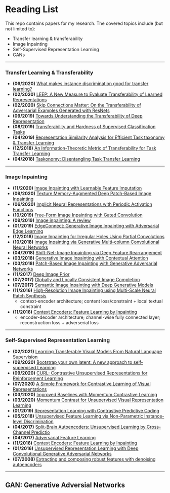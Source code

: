 # Reading List

<!--![alt text](https://github.com/BeanHam/RAISE-reading-resources/blob/main/RAISE.png)-->

This repo contains papers for my research. The covered topics include (but not limited to): 
- Transfer learning & transferability
- Image Inpainting
- Self-Supervised Representation Learning
- GANs


---------
### Transfer Learning & Transferability
- **(06/2020)** [What makes instance discrimination good for transfer learning?](https://arxiv.org/abs/2006.06606)
- **(02/2020)** [LEEP: A New Measure to Evaluate Transferability of Learned Representations](https://arxiv.org/abs/2002.12462)
- **(02/2020)** [Skip Connections Matter: On the Transferability of Adversarial Examples Generated with ResNets](https://arxiv.org/abs/2002.05990)
- **(09/2019)** [Towards Understanding the Transferability of Deep Representation](https://arxiv.org/abs/1909.12031)
- **(08/2019)** [Transferability and Hardness of Supervised Classification Tasks](https://arxiv.org/abs/1908.08142)
- **(04/2019)** [Representation Similarity Analysis for Efficient Task taxonomy & Transfer Learning](https://arxiv.org/abs/1904.11740)
- **(12/2018)** [An Information-Theoretic Metric of Transferability for Task Transfer Learning](https://openreview.net/forum?id=BkxAUjRqY7)
- **(04/2018)** [Taskonomy: Disentangling Task Transfer Learning](https://arxiv.org/abs/1804.08328)

---------
### Image Inpainting
- **(11/2020)** [Image Inpainting with Learnable Feature Imputation](https://arxiv.org/pdf/2011.01077v1.pdf)
- **(09/2020)** [Texture Memory-Augmented Deep Patch-Based Image Inpainting](https://arxiv.org/pdf/2009.13240v1.pdf)
- **(06/2020)** [Implicit Neural Representations with Periodic Activation Functions](https://arxiv.org/pdf/2006.09661.pdf)
- **(10/2019)** [Free-Form Image Inpainting with Gated Convolution](https://arxiv.org/pdf/1806.03589.pdf)
- **(09/2019)** [Image inpainting: A review](https://arxiv.org/pdf/1909.06399.pdf)
- **(01/2019)** [EdgeConnect: Generative Image Inpainting with Adversarial Edge Learning](https://arxiv.org/pdf/1901.00212.pdf)
- **(12/2018)** [Image Inpainting for Irregular Holes Using Partial Convolutions](https://arxiv.org/abs/1804.07723)
- **(10/2018)** [Image Inpainting via Generative Multi-column Convolutional Neural Networks](https://arxiv.org/abs/1810.08771)
- **(04/2018)** [Shift-Net: Image Inpainting via Deep Feature Rearrangement](https://arxiv.org/abs/1801.09392)
- **(03/2018)** [Generative Image Inpainting with Contextual Attention](https://arxiv.org/abs/1801.07892)
- **(03/2018)** [Patch-Based Image Inpainting with Generative Adversarial Networks](https://arxiv.org/abs/1803.07422)
- **(11/2017)** [Deep Image Prior](https://arxiv.org/pdf/1711.10925v4.pdf)
- **(07/2017)** [Globally and Locally Consistent Image Completion](http://iizuka.cs.tsukuba.ac.jp/projects/completion/data/completion_sig2017.pdf)
- **(07/2017)** [Semantic Image Inpainting with Deep Generative Models](https://arxiv.org/pdf/1607.07539v3.pdf)
- **(11/2016)** [High-Resolution Image Inpainting using Multi-Scale Neural Patch Synthesis](https://arxiv.org/abs/1611.09969)
  - context-encoder architecture; content loss/constraint + local textual constraint
- **(11/2016)** [Context Encoders: Feature Learning by Inpainting](https://arxiv.org/abs/1604.07379)
  - encoder-decoder architecture; channel-wise fully connected layer; reconstruction loss + adverserial loss

---------
### Self-Supervised Representation Learning
- **(02/2021)** [Learning Transferable Visual Models From Natural Language Supervision](https://arxiv.org/abs/2103.00020)
- **(09/2020)** [Bootstrap your own latent: A new approach to self-supervised Learning](https://arxiv.org/abs/2006.07733)
- **(09/2020)** [CURL: Contrastive Unsupervised Representations for Reinforcement Learning](https://arxiv.org/abs/2004.04136)
- **(07/2020)** [A Simple Framework for Contrastive Learning of Visual Representations](https://arxiv.org/abs/2002.05709)
- **(03/2020)** [Improved Baselines with Momentum Contrastive Learning](https://arxiv.org/abs/2003.04297)
- **(03/2020)** [Momentum Contrast for Unsupervised Visual Representation Learning](https://arxiv.org/abs/1911.05722)
- **(01/2019)** [Representation Learning with Contrastive Predictive Coding](https://arxiv.org/abs/1807.03748)
- **(05/2018)** [Unsupervised Feature Learning via Non-Parametric Instance-level Discrimination](https://arxiv.org/abs/1805.01978v1)
- **(04/2017)** [Split-Brain Autoencoders: Unsupervised Learning by Cross-Channel Predictio](https://arxiv.org/abs/1611.09842)
- **(04/2017)** [Adversarial Feature Learning](https://arxiv.org/abs/1605.09782)
- **(11/2016)** [Context Encoders: Feature Learning by Inpainting](https://arxiv.org/abs/1604.07379)
- **(01/2016)** [Unsupervised Representation Learning with Deep Convolutional Generative Adversarial Networks](https://arxiv.org/abs/1511.06434)
- **(07/2008)** [Extracting and composing robust features with denoising autoencoders](https://www.cs.toronto.edu/~larocheh/publications/icml-2008-denoising-autoencoders.pdf)

---------
## GAN: Generative Adversial Networks
